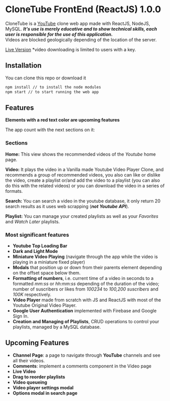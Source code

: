 # CloneTube FrontEnd (ReactJS) 1.0.0

CloneTube is a [YouTube](https://www.youtube.com) clone web app made with ReactJS, NodeJS, MySQL. ***It's use is merely educative and to show technical skills, each user is responsible for the use of this application.***  
Videos are blocked geologically depending of the location of the server.  
  
[Live Version](https://www.mannyruiz.com/projects/clonetube) *video downloading is limited to users with a key.

## Installation

You can clone this repo or download it

```bash
npm install // to install the node modules
npm start // to start running the web app
```

## Features

**Elements with a red text color are upcoming features**  

The app count with the next sections on it:

### Sections
 
**Home:** This view shows the recommended videos of the *Youtube* home page.  
  

**Video:** It plays the video in a Vanilla made Youtube Video Player Clone, and recommends a group of recommended videos, you also can like or dislike the video, create a playlist or/and add the video to a playlist (you can also do this with the related videos) or you can download the video in a series of formats.  
  
**Search:** You can search a video in the youtube database, it only return 20 search results as it uses web scrapping (***not *Youtube* API***).  
  
**Playlist:** You can manage your created playlists as well as your *Favorites* and *Watch Later* playlists.

### Most significant features
* **Youtube Top Loading Bar**
* **Dark and Light Mode**
* **Miniature Video Playing** (navigate through the app while the video is playing in a miniature fixed player)
* **Modals** that position up or down from their parents element depending on the offset space below them.
* **Formatting of numbers**, i.e. current time of a video in seconds to a formatted *mm:ss* or *hh:mm:ss* depending of the duration of the video; number of suscribers or likes from *100234* to *100,200 suscribers* and *100K* respectively.
*  **Video Player** made from scratch with JS and ReactJS with most of the Youtube Original Video Player.
* **Google User Authentication** implemented with Firebase and Google Sign In.
* **Creation and Managing of Playlists**, CRUD operations to control your playlists, managed by a MySQL database.

## Upcoming Features
* **Channel Page**: a page to navigate through **YouTube** channels and see all their videos.
* **Comments**: implement a comments component in the Video page
* **Live Video**
* **Drag to reorder playlists**
* **Video queueing**
* **Video player settings modal**
* **Options modal in search page**